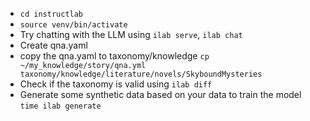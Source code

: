 - `cd instructlab`
- `source venv/bin/activate`
- Try chatting with the LLM using `ilab serve`, `ilab chat`
- Create qna.yaml
- copy the qna.yaml to taxonomy/knowledge
    ```cp ~/my_knowledge/story/qna.yml taxonomy/knowledge/literature/novels/SkyboundMysteries```
- Check if the taxonomy is valid using `ilab diff`
- Generate some synthetic data based on your data to train the model `time ilab generate`
